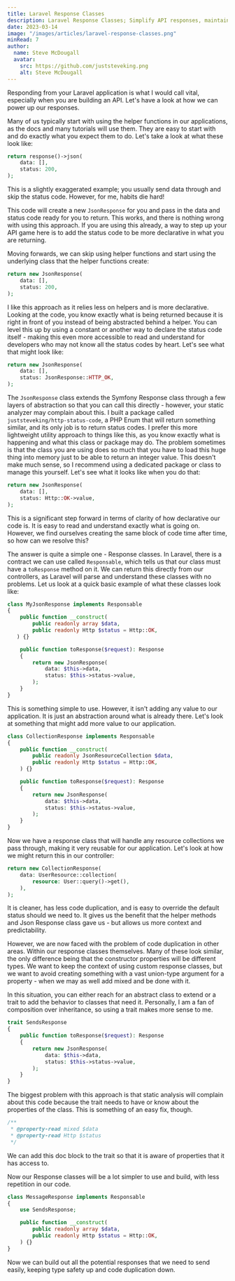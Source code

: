 ```yaml
---
title: Laravel Response Classes
description: Laravel Response Classes; Simplify API responses, maintain code quality with custom response classes.
date: 2023-03-14
image: "/images/articles/laravel-response-classes.png"
minRead: 7
author:
  name: Steve McDougall
  avatar:
    src: https://github.com/juststeveking.png
    alt: Steve McDougall
---
```


Responding from your Laravel application is what I would call vital, especially when you are building an API. Let's have a look at how we can power up our responses.

Many of us typically start with using the helper functions in our applications, as the docs and many tutorials will use them. They are easy to start with and do exactly what you expect them to do. Let's take a look at what these look like:

```php
return response()->json(
    data: [],
    status: 200,
);
```

This is a slightly exaggerated example; you usually send data through and skip the status code. However, for me, habits die hard!

This code will create a new `JsonResponse` for you and pass in the data and status code ready for you to return. This works, and there is nothing wrong with using this approach. If you are using this already, a way to step up your API game here is to add the status code to be more declarative in what you are returning.

Moving forwards, we can skip using helper functions and start using the underlying class that the helper functions create:

```php
return new JsonResponse(
    data: [],
    status: 200,
);
```

I like this approach as it relies less on helpers and is more declarative. Looking at the code, you know exactly what is being returned because it is right in front of you instead of being abstracted behind a helper. You can level this up by using a constant or another way to declare the status code itself - making this even more accessible to read and understand for developers who may not know all the status codes by heart. Let's see what that might look like:

```php
return new JsonResponse(
    data: [],
    status: JsonResponse::HTTP_OK,
);
```

The `JsonResponse` class extends the Symfony Response class through a few layers of abstraction so that you can call this directly - however, your static analyzer may complain about this. I built a package called `juststeveking/http-status-code`, a PHP Enum that will return something similar, and its only job is to return status codes. I prefer this more lightweight utility approach to things like this, as you know exactly what is happening and what this class or package may do. The problem sometimes is that the class you are using does so much that you have to load this huge thing into memory just to be able to return an integer value. This doesn't make much sense, so I recommend using a dedicated package or class to manage this yourself. Let's see what it looks like when you do that:

```php
return new JsonResponse(
    data: [],
    status: Http::OK->value,
);
```

This is a significant step forward in terms of clarity of how declarative our code is. It is easy to read and understand exactly what is going on. However, we find ourselves creating the same block of code time after time, so how can we resolve this?

The answer is quite a simple one - Response classes. In Laravel, there is a contract we can use called `Responsable`, which tells us that our class must have a `toResponse` method on it. We can return this directly from our controllers, as Laravel will parse and understand these classes with no problems. Let us look at a quick basic example of what these classes look like:

```php
class MyJsonResponse implements Responsable
{
    public function __construct(
        public readonly array $data,
        public readonly Http $status = Http::OK,
   ) {}

    public function toResponse($request): Response
    {
        return new JsonResponse(
            data: $this->data,
            status: $this->status->value,
        );
    }
}
```

This is something simple to use. However, it isn't adding any value to our application. It is just an abstraction around what is already there. Let's look at something that might add more value to our application.

```php
class CollectionResponse implements Responsable
{
    public function __construct(
        public readonly JsonResourceCollection $data,
        public readonly Http $status = Http::OK,
    ) {}

    public function toResponse($request): Response
    {
        return new JsonResponse(
            data: $this->data,
            status: $this->status->value,
        );
    }
}
```

Now we have a response class that will handle any resource collections we pass through, making it very reusable for our application. Let's look at how we might return this in our controller:

```php
return new CollectionResponse(
    data: UserResource::collection(
        resource: User::query()->get(),
    ),
);
```

It is cleaner, has less code duplication, and is easy to override the default status should we need to. It gives us the benefit that the helper methods and Json Response class gave us - but allows us more context and predictability.

However, we are now faced with the problem of code duplication in other areas. Within our response classes themselves. Many of these look similar, the only difference being that the constructor properties will be different types. We want to keep the context of using custom response classes, but we want to avoid creating something with a vast union-type argument for a property - when we may as well add mixed and be done with it.

In this situation, you can either reach for an abstract class to extend or a trait to add the behavior to classes that need it. Personally, I am a fan of composition over inheritance, so using a trait makes more sense to me.

```php
trait SendsResponse
{
    public function toResponse($request): Response
    {
        return new JsonResponse(
            data: $this->data,
            status: $this->status->value,
        );
    }
}
```

The biggest problem with this approach is that static analysis will complain about this code because the trait needs to have or know about the properties of the class. This is something of an easy fix, though.

```php
/**
 * @property-read mixed $data
 * @property-read Http $status 
 */
```

We can add this doc block to the trait so that it is aware of properties that it has access to.

Now our Response classes will be a lot simpler to use and build, with less repetition in our code.

```php
class MessageResponse implements Responsable
{
    use SendsResponse;

    public function __construct(
        public readonly array $data,
        public readonly Http $status = Http::OK,
    ) {}
}
```

Now we can build out all the potential responses that we need to send easily, keeping type safety up and code duplication down.
